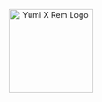 <p align="center">
  <a href="https://github.com/mayumiwandi">
    <img src="https://github.com/user-attachments/assets/86453284-bf33-43f0-b082-48e7646e005b" width="150" alt="Yumi X Rem Logo">
  </a>
</p>
